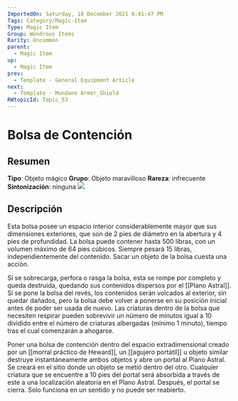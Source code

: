 ```yaml
---
ImportedOn: Saturday, 18 December 2021 8:41:47 PM
Tags: Category/Magic-Item
Type: Magic Item
Group: Wondrous Items
Rarity: Uncommon
parent:
  - Magic Item
up:
  - Magic Item
prev:
  - Template - General Equipment Article
next:
  - Template - Mundane Armor_Shield
RWtopicId: Topic_53
---
```

# Bolsa de Contención
## Resumen
**Tipo**: Objeto mágico
**Grupo**: Objeto maravilloso
**Rareza**: infrecuente
**Sintonización**: ninguna
![](https://www.dndbeyond.com/avatars/thumbnails/7/120/1000/1000/636284708068284913.jpeg)


## Descripción
Esta bolsa posee un espacio interior considerablemente mayor que sus dimensiones exteriores, que son de 2 pies de diámetro en la abertura y 4 pies de profundidad. La bolsa puede contener hasta 500 libras, con un volumen máximo de 64 pies cúbicos. Siempre pesará 15 libras, independientemente del contenido. Sacar un objeto de la bolsa cuesta una acción.

Si se sobrecarga, perfora o rasga la bolsa, esta se rompe por completo y queda destruida, quedando sus contenidos dispersos por el [[Plano Astral]]. Si se pone la bolsa del revés, los contenidos serán volcados al exterior, sin quedar dañados, pero la bolsa debe volver a ponerse en su posición inicial antes de poder ser usada de nuevo. Las criaturas dentro de la bolsa que necesiten respirar pueden sobrevivir un número de minutos igual a 10 dividido entre el número de criaturas albergadas (mínimo 1 minuto), tiempo tras el cual comenzarán a ahogarse.

Poner una bolsa de contención dentro del espacio extradimensional creado por un [[morral práctico de Heward]], un [[agujero portátil]] u objeto similar destruye instantáneamente ambos objetos y abre un portal al Plano Astral. Se creará en el sitio donde un objeto se metió dentro del otro. Cualquier criatura que se encuentre a 10 pies del portal será absorbida a través de este a una localización aleatoria en el Plano Astral. Después, el portal se cierra. Solo funciona en un sentido y no puede ser reabierto.